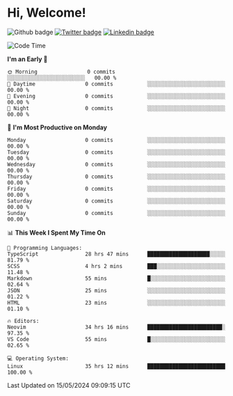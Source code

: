   # Hi, Welcome!
  ![Github badge](https://img.shields.io/github/followers/kraken-afk.svg?style=social&label=Follow&maxAge=2592000)
  [![Twitter badge](https://img.shields.io/badge/-Twitter-00acee?style=flat-square&logo=Twitter&logoColor=white)](https://twitter.com/trshppl)
  [![Linkedin badge](https://img.shields.io/badge/LinkedIn-0077B5?style=flat-square&logo=linkedin&logoColor=white)](https://www.linkedin.com/in/noveanrer)
<!--START_SECTION:waka-->
![Code Time](http://img.shields.io/badge/Code%20Time-217%20hrs%2056%20mins-blue)

**I'm an Early 🐤** 

```text
🌞 Morning                0 commits           ░░░░░░░░░░░░░░░░░░░░░░░░░   00.00 % 
🌆 Daytime                0 commits           ░░░░░░░░░░░░░░░░░░░░░░░░░   00.00 % 
🌃 Evening                0 commits           ░░░░░░░░░░░░░░░░░░░░░░░░░   00.00 % 
🌙 Night                  0 commits           ░░░░░░░░░░░░░░░░░░░░░░░░░   00.00 % 
```
📅 **I'm Most Productive on Monday** 

```text
Monday                   0 commits           ░░░░░░░░░░░░░░░░░░░░░░░░░   00.00 % 
Tuesday                  0 commits           ░░░░░░░░░░░░░░░░░░░░░░░░░   00.00 % 
Wednesday                0 commits           ░░░░░░░░░░░░░░░░░░░░░░░░░   00.00 % 
Thursday                 0 commits           ░░░░░░░░░░░░░░░░░░░░░░░░░   00.00 % 
Friday                   0 commits           ░░░░░░░░░░░░░░░░░░░░░░░░░   00.00 % 
Saturday                 0 commits           ░░░░░░░░░░░░░░░░░░░░░░░░░   00.00 % 
Sunday                   0 commits           ░░░░░░░░░░░░░░░░░░░░░░░░░   00.00 % 
```


📊 **This Week I Spent My Time On** 

```text
💬 Programming Languages: 
TypeScript               28 hrs 47 mins      ████████████████████░░░░░   81.79 % 
SCSS                     4 hrs 2 mins        ███░░░░░░░░░░░░░░░░░░░░░░   11.48 % 
Markdown                 55 mins             █░░░░░░░░░░░░░░░░░░░░░░░░   02.64 % 
JSON                     25 mins             ░░░░░░░░░░░░░░░░░░░░░░░░░   01.22 % 
HTML                     23 mins             ░░░░░░░░░░░░░░░░░░░░░░░░░   01.10 % 

🔥 Editors: 
Neovim                   34 hrs 16 mins      ████████████████████████░   97.35 % 
VS Code                  55 mins             █░░░░░░░░░░░░░░░░░░░░░░░░   02.65 % 

💻 Operating System: 
Linux                    35 hrs 12 mins      █████████████████████████   100.00 % 
```


 Last Updated on 15/05/2024 09:09:15 UTC
<!--END_SECTION:waka-->